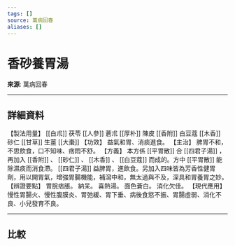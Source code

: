 ```yaml
---
tags: []
source: 萬病回春
aliases: []
---
```


# 香砂養胃湯

**來源**: 萬病回春  

---

## 詳細資料
【製法用量】 [[白朮]] 茯苓 [[人參]] 蒼朮 [[厚朴]] 陳皮 [[香附]] 白豆蔻 [[木香]] 砂仁 [[甘草]] 生薑 [[大棗]] 【功效】
益氣和胃、消痰進食。
【主治】
脾胃不和，不思飲食，口不知味、痞悶不舒。
【方義】
本方係 [[平胃散]] 合 [[四君子湯]] ，再加入 [[香附]] 、 [[砂仁]] 、 [[木香]] 、 [[白豆蔻]] 而成的。方中 [[平胃散]] 能除濕痰而消食滯。 [[四君子湯]] 益脾胃，進飲食。另加入四味皆為芳香性健胃劑，用以開胃氣，增強胃腸機能，補瀉中和，無太過與不及，深具和胃養胃之妙。
【辨證要點】
胃脘痞脹。
納呆。
喜熱湯。
面色蒼白。
消化欠佳。
【現代應用】
慢性胃腸火、慢性腹膜炎、胃弛緩、胃下垂、病後食慾不振、胃腸虛弱、消化不良、小兒發育不良。

---

## 比較
